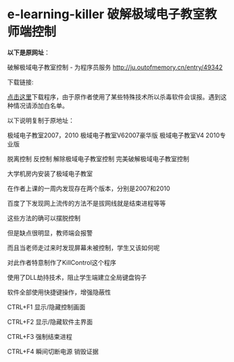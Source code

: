 # e-learning-killer 破解极域电子教室教师端控制

**以下是原网址**：

破解极域电子教室控制 - 为程序员服务
http://ju.outofmemory.cn/entry/49342

下载链接:

[点击这里](https://github.com/rutygrsui/e-learning-killer/raw/master/KillControl%20V1.01.exe)下载程序，由于原作者使用了某些特殊技术所以杀毒软件会误报。遇到这种情况请添加白名单。

以下说明复制于原地址：

极域电子教室2007，2010 极域电子教室V62007豪华版 极域电子教室V4 2010专业版

脱离控制 反控制 解除极域电子教室控制 完美破解极域电子教室控制 

大学机房内安装了极域电子教室 

在作者上课的一周内发现存在两个版本，分别是2007和2010

百度了下发现网上流传的方法不是拔网线就是结束进程等等

这些方法的确可以摆脱控制

但是缺点很明显，教师端会报警

而且当老师走过来时发现屏幕未被控制，学生又该如何呢

对此作者特意制作了KillControl这个程序

使用了DLL劫持技术，阻止学生端建立全局键盘钩子

软件全部使用快捷键操作，增强隐蔽性

CTRL+F1   显示/隐藏控制画面

CTRL+F2   显示/隐藏软件主界面

CTRL+F3  强制结束进程

CTRL+F4   瞬间切断电源 销毁证据








